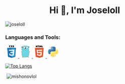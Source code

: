 <h1 align="center">Hi 👋, I'm Joseloll</h1>

<p align="left"> <img src="https://komarev.com/ghpvc/?username=joseloll&label=Profile%20views&color=0e75b6&style=flat" alt="joseloll" /> </p>
<h3 align="left">Languages and Tools:</h3>
<p align="left"> <a href="https://www.w3schools.com/css/" target="_blank" rel="noreferrer"> <img src="https://raw.githubusercontent.com/devicons/devicon/master/icons/css3/css3-original-wordmark.svg" alt="css3" width="40" height="40"/> </a> <a href="https://golang.org" target="_blank" rel="noreferrer"> <img src="https://raw.githubusercontent.com/devicons/devicon/master/icons/go/go-original.svg" alt="go" width="40" height="40"/> </a> <a href="https://www.w3.org/html/" target="_blank" rel="noreferrer"> <img src="https://raw.githubusercontent.com/devicons/devicon/master/icons/html5/html5-original-wordmark.svg" alt="html5" width="40" height="40"/> </a> <a href="https://www.python.org" target="_blank" rel="noreferrer"> <img src="https://raw.githubusercontent.com/devicons/devicon/master/icons/python/python-original.svg" alt="python" width="40" height="40"/> </a> </p>


[![Top Langs](https://github-readme-stats.vercel.app/api/top-langs/?username=Joseloll)](https://github.com/Joseloll/github-readme-stats)
<p>&nbsp;<img align="center" src="https://github-readme-stats.vercel.app/api?username=mishonovlol&show_icons=true&locale=en" alt="mishonovlol" /></p>
